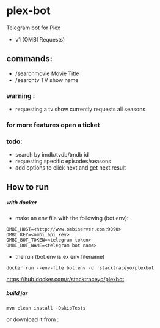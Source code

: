 # plex-bot
Telegram bot for Plex
- v1 (OMBI Requests) 


## commands:
* /searchmovie Movie Title
* /searchtv TV show name

### warning :
* requesting a tv show currently requests all seasons

### for more features open a ticket

### todo:

* search by imdb/tvdb/tmdb id 
* requesting specific episodes/seasons
* add options to click next and get next result


How to run
--------------

##### with docker

* make an env file with the following (bot.env):
``` 	
OMBI_HOST=<http://www.ombiserver.com:9090>
OMBI_KEY=<ombi api key>
OMBI_BOT_TOKEN=<telegram token>
OMBI_BOT_NAME=<telegram bot name>
```
* the run (bot.env is ex env filename)

`docker run --env-file bot.env -d  stacktraceyo/plexbot`
	
https://hub.docker.com/r/stacktraceyo/plexbot


##### build jar

`mvn clean install -DskipTests`

or download it from :




